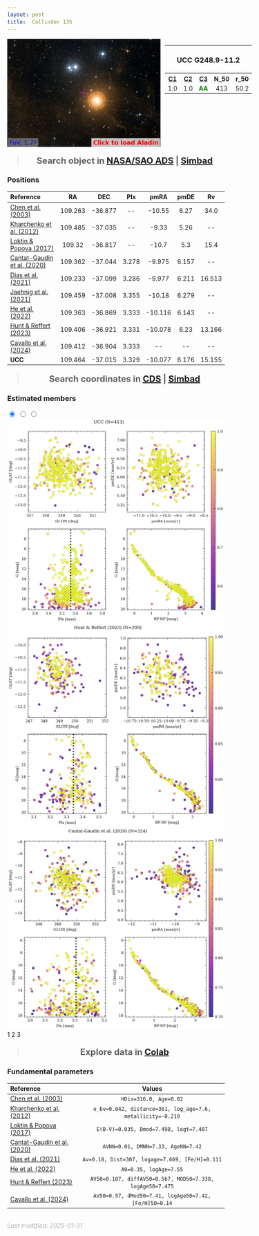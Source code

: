 ```yaml
---
layout: post
title:  Collinder 135
---
```

<div style="display: flex; justify-content: space-between; width:720px;height:250px">
<div style="text-align: center;">
<!-- WEBP image -->
<img id="myImage" src="https://raw.githubusercontent.com/ucc23/Q3N/main/plots/collinder135_aladin.webp" alt="Clickable Image" style="width:355px;height:250px; cursor: pointer;">

<!-- Div to contain Aladin Lite viewer -->
<div id="aladin-lite-div" style="width:355px;height:250px;display:none;"></div>

<!-- Aladin Lite script (will be loaded after the image is clicked) -->
<script type="text/javascript">
// Function to load Aladin Lite after image click and hide the image
function loadAladinLiteAndHideImage() {
    // Dynamically load the Aladin Lite script
    let aladinScript = document.createElement('script');
    aladinScript.src = "https://aladin.cds.unistra.fr/AladinLite/api/v3/latest/aladin.js";
    aladinScript.charset = "utf-8";
    aladinScript.onload = function () {
        A.init.then(() => {
            let aladin = A.aladin('#aladin-lite-div', {survey:"P/DSS2/color", fov:1.673, target: "109.464 -37.015"});
            // Remove the image
            document.getElementById('myImage').remove();
            // Hide the image
            //document.getElementById('myImage').style.visibility = "hidden";
            // Show the Aladin Lite viewer
            document.getElementById('aladin-lite-div').style.display = 'block';
        });
     };
    document.head.appendChild(aladinScript);
}
// Event listener for image click
document.getElementById('myImage').addEventListener('click', loadAladinLiteAndHideImage);
</script>
</div>
<!-- Left block -->

<table style="text-align: center; width:355px;height:250px;">
  <!-- Row 1 (title) -->
  <tr>
    <td colspan="5"><h3>UCC G248.9-11.2</h3></td>
  </tr>
  <!-- Row 2 -->
  <tr>
    <th><a href="https://ucc.ar/faq#what-are-the-c1-c2-and-c3-parameters" title="Photometric class">C1</a></th>
    <th><a href="https://ucc.ar/faq#what-are-the-c1-c2-and-c3-parameters" title="Density class">C2</a></th>
    <th><a href="https://ucc.ar/faq#what-are-the-c1-c2-and-c3-parameters" title="Combined class">C3</a></th>
    <th><div title="Stars with membership probability >50%">N_50</div></th>
    <th><div title="Radius that contains half the members [arcmin]">r_50</div></th>
  </tr>
  <!-- Row 3 -->
  <tr>
    <td>1.0</td>
    <td>1.0</td>
    <td><span style="color: green; font-weight: bold;">A</span><span style="color: green; font-weight: bold;">A</span></td>
    <td>413</td>
    <td>50.2</td>
  </tr>
</table>
</div>

> <p style="text-align:center; font-weight: bold; font-size:20px">Search object in <a data-umami-event="nasa_search" href="https://ui.adsabs.harvard.edu/search/q=%20collection%3Aastronomy%20body%3A%22Collinder%20135%22&sort=date%20desc%2C%20bibcode%20desc&p_=0" target="_blank">NASA/SAO ADS</a> | <a data-umami-event="simbad_search" href="https://simbad.cds.unistra.fr/simbad/sim-id-refs?Ident=collinder135" target="_blank">Simbad</a></p>


### Positions

| Reference    | RA    | DEC   | Plx  | pmRA  | pmDE   |  Rv  |
| :---         | :---: | :---: | :---: | :---: | :---: | :---: |
|[Chen et al. (2003)](https://ui.adsabs.harvard.edu/abs/2003AJ....125.1397C) | 109.263 | -36.877 | -- | -10.55 | 6.27 | 34.0 |
|[Kharchenko et al. (2012)](https://ui.adsabs.harvard.edu/abs/2012A%26A...543A.156K) | 109.485 | -37.035 | -- | -9.33 | 5.26 | -- |
|[Loktin & Popova (2017)](https://ui.adsabs.harvard.edu/abs/2017AstBu..72..257L) | 109.32 | -36.817 | -- | -10.7 | 5.3 | 15.4 |
|[Cantat-Gaudin et al. (2020)](https://ui.adsabs.harvard.edu/abs/2020A%26A...640A...1C) | 109.362 | -37.044 | 3.278 | -9.975 | 6.157 | -- |
|[Dias et al. (2021)](https://ui.adsabs.harvard.edu/abs/2021MNRAS.504..356D) | 109.233 | -37.099 | 3.286 | -9.977 | 6.211 | 16.513 |
|[Jaehnig et al. (2021)](https://ui.adsabs.harvard.edu/abs/2021ApJ...923..129J) | 109.459 | -37.008 | 3.355 | -10.18 | 6.279 | -- |
|[He et al. (2022)](https://ui.adsabs.harvard.edu/abs/2022ApJS..262....7H) | 109.363 | -36.869 | 3.333 | -10.116 | 6.143 | -- |
|[Hunt & Reffert (2023)](https://ui.adsabs.harvard.edu/abs/2023A%26A...673A.114H) | 109.406 | -36.921 | 3.331 | -10.078 | 6.23 | 13.166 |
|[Cavallo et al. (2024)](https://ui.adsabs.harvard.edu/abs/2024AJ....167...12C) | 109.412 | -36.904 | 3.333 | -- | -- | -- |
| **UCC** |109.464 | -37.015 | 3.329 | -10.077 | 6.176 | 15.155 |

> <p style="text-align:center; font-weight: bold; font-size:20px">Search coordinates in <a data-umami-event="cds_coord_search" href="https://cdsportal.u-strasbg.fr/?target=109.464,-37.015" target="_blank">CDS</a> | <a data-umami-event="simbad_coord_search" href="https://simbad.cds.unistra.fr/mobile/object_list.html?coord=109.464%20-37.015&output=json&radius=5&userEntry=collinder135" target="_blank">Simbad</a></p>

### Estimated members

<div class="carousel">
<input type="radio" name="radio-btn" id="slide1" checked>
<input type="radio" name="radio-btn" id="slide2">
<input type="radio" name="radio-btn" id="slide3">
<div class="slides">
<div class="slide">
<a href="https://raw.githubusercontent.com/ucc23/Q3N/main/plots/collinder135.webp" target="_blank">
<img src="https://raw.githubusercontent.com/ucc23/Q3N/main/plots/collinder135.webp" alt="Collinder 135 UCC">
</a>
</div>
<div class="slide">
<a href="https://raw.githubusercontent.com/ucc23/Q3N/main/plots/collinder135_HUNT23.webp" target="_blank">
<img src="https://raw.githubusercontent.com/ucc23/Q3N/main/plots/collinder135_HUNT23.webp" alt="Collinder 135 HUNT23">
</a>
</div>
<div class="slide">
<a href="https://raw.githubusercontent.com/ucc23/Q3N/main/plots/collinder135_CANTAT20.webp" target="_blank">
<img src="https://raw.githubusercontent.com/ucc23/Q3N/main/plots/collinder135_CANTAT20.webp" alt="Collinder 135 CANTAT20">
</a>
</div>
</div>
<div class="indicators">
<label for="slide1">1</label>
<label for="slide2">2</label>
<label for="slide3">3</label>
</div>
</div>


> <p style="text-align:center; font-weight: bold; font-size:20px">Explore data in <a data-umami-event="colab" href="https://colab.research.google.com/github/ucc23/ucc/blob/main/assets/notebook.ipynb" target="_blank">Colab</a></p>


### Fundamental parameters

| Reference |  Values |
| :---         |     :---:      |
| [Chen et al. (2003)](https://ui.adsabs.harvard.edu/abs/2003AJ....125.1397C) | `HDis=316.0, Age=0.02` |
| [Kharchenko et al. (2012)](https://ui.adsabs.harvard.edu/abs/2012A%26A...543A.156K) | `e_bv=0.042, distance=361, log_age=7.6, metallicity=-0.219` |
| [Loktin & Popova (2017)](https://ui.adsabs.harvard.edu/abs/2017AstBu..72..257L) | `E(B-V)=0.035, Dmod=7.498, logt=7.407` |
| [Cantat-Gaudin et al. (2020)](https://ui.adsabs.harvard.edu/abs/2020A%26A...640A...1C) | `AVNN=0.01, DMNN=7.33, AgeNN=7.42` |
| [Dias et al. (2021)](https://ui.adsabs.harvard.edu/abs/2021MNRAS.504..356D) | `Av=0.18, Dist=307, logage=7.669, [Fe/H]=0.111` |
| [He et al. (2022)](https://ui.adsabs.harvard.edu/abs/2022ApJS..262....7H) | `A0=0.35, logAge=7.55` |
| [Hunt & Reffert (2023)](https://ui.adsabs.harvard.edu/abs/2023A%26A...673A.114H) | `AV50=0.107, diffAV50=0.567, MOD50=7.338, logAge50=7.475` |
| [Cavallo et al. (2024)](https://ui.adsabs.harvard.edu/abs/2024AJ....167...12C) | `AV50=0.57, dMod50=7.41, logAge50=7.42, [Fe/H]50=0.14` |

<br>
<font color="b3b1b1"><i>Last modified: 2025-01-31</i></font>
